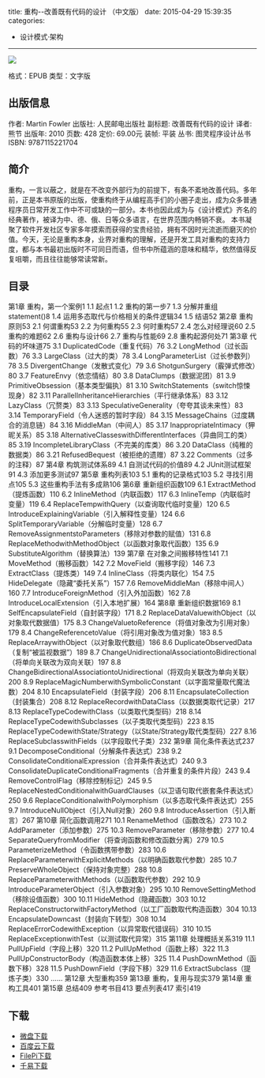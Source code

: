 title: 重构--改善既有代码的设计 （中文版）
date: 2015-04-29 15:39:35
categories:
  - 设计模式·架构
---

![](http://img3.douban.com/lpic/s4157180.jpg)

格式：EPUB
类型：文字版

<!--more-->

## 出版信息 ##

作者: Martin Fowler 
出版社: 人民邮电出版社
副标题: 改善既有代码的设计
译者: 熊节 
出版年: 2010
页数: 428
定价: 69.00元
装帧: 平装
丛书: 图灵程序设计丛书
ISBN: 9787115221704

## 简介 ##

重构，一言以蔽之，就是在不改变外部行为的前提下，有条不紊地改善代码。多年前，正是本书原版的出版，使重构终于从编程高手们的小圈子走出，成为众多普通程序员日常开发工作中不可或缺的一部分。本书也因此成为与《设计模式》齐名的经典著作，被译为中、德、俄、日等众多语言，在世界范围内畅销不衰。
本书凝聚了软件开发社区专家多年摸索而获得的宝贵经验，拥有不因时光流逝而磨灭的价值。今天，无论是重构本身，业界对重构的理解，还是开发工具对重构的支持力度，都与本书最初出版时不可同日而语，但书中所蕴涵的意味和精华，依然值得反复咀嚼，而且往往能够常读常新。

## 目录 ##

第1章 重构，第一个案例1
1.1 起点1
1.2 重构的第一步7
1.3 分解并重组statement()8
1.4 运用多态取代与价格相关的条件逻辑34
1.5 结语52
第2章 重构原则53
2.1 何谓重构53
2.2 为何重构55
2.3 何时重构57
2.4 怎么对经理说60
2.5 重构的难题62
2.6 重构与设计66
2.7 重构与性能69
2.8 重构起源何处71
第3章 代码的坏味道75
3.1 DuplicatedCode（重复代码）76
3.2 LongMethod（过长函数）76
3.3 LargeClass（过大的类）78
3.4 LongParameterList（过长参数列）78
3.5 DivergentChange（发散式变化）79
3.6 ShotgunSurgery（霰弹式修改）80
3.7 FeatureEnvy（依恋情结）80
3.8 DataClumps（数据泥团）81
3.9 PrimitiveObsession（基本类型偏执）81
3.10 SwitchStatements（switch惊悚现身）82
3.11 ParallelInheritanceHierarchies（平行继承体系）83
3.12 LazyClass（冗赘类）83
3.13 SpeculativeGenerality（夸夸其谈未来性）83
3.14 TemporaryField（令人迷惑的暂时字段）84
3.15 MessageChains（过度耦合的消息链）84
3.16 MiddleMan（中间人）85
3.17 InappropriateIntimacy（狎昵关系）85
3.18 AlternativeClasseswithDifferentInterfaces（异曲同工的类）85
3.19 IncompleteLibraryClass（不完美的库类）86
3.20 DataClass（纯稚的数据类）86
3.21 RefusedBequest（被拒绝的遗赠）87
3.22 Comments（过多的注释）87
第4章 构筑测试体系89
4.1 自测试代码的价值89
4.2 JUnit测试框架91
4.3 添加更多测试97
第5章 重构列表103
5.1 重构的记录格式103
5.2 寻找引用点105
5.3 这些重构手法有多成熟106
第6章 重新组织函数109
6.1 ExtractMethod（提炼函数）110
6.2 InlineMethod（内联函数）117
6.3 InlineTemp（内联临时变量）119
6.4 ReplaceTempwithQuery（以查询取代临时变量）120
6.5 IntroduceExplainingVariable（引入解释性变量）124
6.6 SplitTemporaryVariable（分解临时变量）128
6.7 RemoveAssignmentstoParameters（移除对参数的赋值）131
6.8 ReplaceMethodwithMethodObject（以函数对象取代函数）135
6.9 SubstituteAlgorithm（替换算法）139
第7章 在对象之间搬移特性141
7.1 MoveMethod（搬移函数）142
7.2 MoveField（搬移字段）146
7.3 ExtractClass（提炼类）149
7.4 InlineClass（将类内联化）154
7.5 HideDelegate（隐藏“委托关系”）157
7.6 RemoveMiddleMan（移除中间人）160
7.7 IntroduceForeignMethod（引入外加函数）162
7.8 IntroduceLocalExtension（引入本地扩展）164
第8章 重新组织数据169
8.1 SelfEncapsulateField（自封装字段）171
8.2 ReplaceDataValuewithObject（以对象取代数据值）175
8.3 ChangeValuetoReference（将值对象改为引用对象）179
8.4 ChangeReferencetoValue（将引用对象改为值对象）183
8.5 ReplaceArraywithObject（以对象取代数组）186
8.6 DuplicateObservedData（复制“被监视数据”）189
8.7 ChangeUnidirectionalAssociationtoBidirectional（将单向关联改为双向关联）197
8.8 ChangeBidirectionalAssociationtoUnidirectional（将双向关联改为单向关联）200
8.9 ReplaceMagicNumberwithSymbolicConstant（以字面常量取代魔法数）204
8.10 EncapsulateField（封装字段）206
8.11 EncapsulateCollection（封装集合）208
8.12 ReplaceRecordwithDataClass（以数据类取代记录）217
8.13 ReplaceTypeCodewithClass（以类取代类型码）218
8.14 ReplaceTypeCodewithSubclasses（以子类取代类型码）223
8.15 ReplaceTypeCodewithState/Strategy（以State/Strategy取代类型码）227
8.16 ReplaceSubclasswithFields（以字段取代子类）232
第9章 简化条件表达式237
9.1 DecomposeConditional（分解条件表达式）238
9.2 ConsolidateConditionalExpression（合并条件表达式）240
9.3 ConsolidateDuplicateConditionalFragments（合并重复的条件片段）243
9.4 RemoveControlFlag（移除控制标记）245
9.5 ReplaceNestedConditionalwithGuardClauses（以卫语句取代嵌套条件表达式）250
9.6 ReplaceConditionalwithPolymorphism（以多态取代条件表达式）255
9.7 IntroduceNullObject（引入Null对象）260
9.8 IntroduceAssertion（引入断言）267
第10章 简化函数调用271
10.1 RenameMethod（函数改名）273
10.2 AddParameter（添加参数）275
10.3 RemoveParameter（移除参数）277
10.4 SeparateQueryfromModifier（将查询函数和修改函数分离）279
10.5 ParameterizeMethod（令函数携带参数）283
10.6 ReplaceParameterwithExplicitMethods（以明确函数取代参数）285
10.7 PreserveWholeObject（保持对象完整）288
10.8 ReplaceParameterwithMethods（以函数取代参数）292
10.9 IntroduceParameterObject（引入参数对象）295
10.10 RemoveSettingMethod（移除设值函数）300
10.11 HideMethod（隐藏函数）303
10.12 ReplaceConstructorwithFactoryMethod（以工厂函数取代构造函数）304
10.13 EncapsulateDowncast（封装向下转型）308
10.14 ReplaceErrorCodewithException（以异常取代错误码）310
10.15 ReplaceExceptionwithTest（以测试取代异常）315
第11章 处理概括关系319
11.1 PullUpField（字段上移）320
11.2 PullUpMethod（函数上移）322
11.3 PullUpConstructorBody（构造函数本体上移）325
11.4 PushDownMethod（函数下移）328
11.5 PushDownField（字段下移）329
11.6 ExtractSubclass（提炼子类）330
……
第12章 大型重构359
第13章 重构，复用与现实379
第14章 重构工具401
第15章 总结409
参考书目413
要点列表417
索引419

## 下载 ##

* [微盘下载](http://vdisk.weibo.com/s/aADaW4YROFjWH)
* [百度云下载](http://pan.baidu.com/s/1qWp1KnE)
* [FilePi下载](http://filepi.com/i/1umxDIe)
* [千易下载](http://1000eb.com/1ggii)
